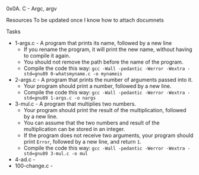 0x0A. C - Argc, argv

Resources To be updated once I know how to attach documnets

Tasks
- 1-args.c - A program that prints its name, followed by a new line
    - If you rename the program, it will print the new name, without having to compile it again.
    - You should not remove the path before the name of the program.
    - Compile the code this way: `gcc -Wall -pedantic -Werror -Wextra -std=gnu89 0-whatsmyname.c -o mynameis`
- 2-args.c - A program that prints the number of arguments passed into it.
    - Your program should print a number, followed by a new line.
    - Compile the code this way: `gcc -Wall -pedantic -Werror -Wextra -std=gnu89 1-args.c -o nargs`
- 3-mul.c - A program that multiplies two numbers.
    - Your program should print the result of the multiplication, followed by a new line.
    - You can assume that the two numbers and result of the multiplication can be stored in an integer.
    - If the program does not receive two arguments, your program should print `Error`, followed by a new line, and return `1`.
    - Compile the code this way: `gcc -Wall -pedantic -Werror -Wextra -std=gnu89 3-mul.c -o mul`
- 4-ad.c - 
- 100-change.c - 



